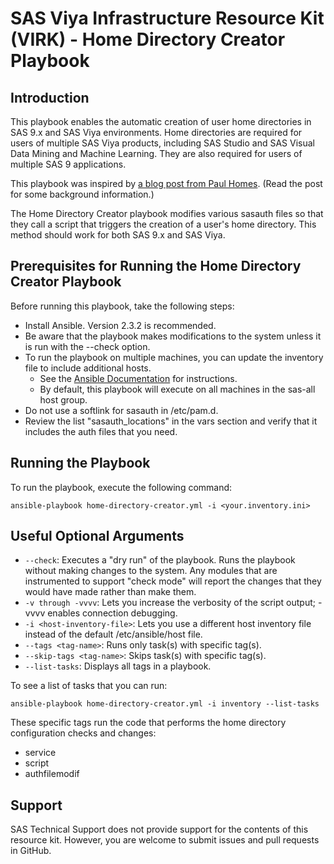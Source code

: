 # SAS Viya Infrastructure Resource Kit (VIRK) - Home Directory Creator Playbook

## Introduction
This playbook enables the automatic creation of user home directories in SAS 9.x and SAS Viya environments. Home directories are required for users of multiple SAS Viya products, including SAS Studio and SAS Visual Data Mining and Machine Learning. They are also required for users of multiple SAS 9 applications.

This playbook was inspired by [a blog post from Paul Homes](https://platformadmin.com/blogs/paul/2017/04/sas-user-linux-home-dir-auto-creation/). (Read the post for some background information.)

The Home Directory Creator playbook modifies various sasauth files so that they call a script that triggers the creation of a user's home directory. This method should work for both SAS 9.x and SAS Viya.

## Prerequisites for Running the Home Directory Creator Playbook
Before running this playbook, take the following steps:
* Install Ansible. Version 2.3.2 is recommended.
* Be aware that the playbook makes modifications to the system unless it is run with the --check option.
* To run the playbook on multiple machines, you can update the inventory file to include additional hosts.
  * See the [Ansible Documentation](http://docs.ansible.com/ansible/latest/intro_inventory.html) for instructions.
  * By default, this playbook will execute on all machines in the sas-all host group.
* Do not use a softlink for sasauth in /etc/pam.d.
* Review the list "sasauth_locations" in the vars section and verify that it includes the auth files that you need.

## Running the Playbook
To run the playbook, execute the following command:
```
ansible-playbook home-directory-creator.yml -i <your.inventory.ini>
```

## Useful Optional Arguments
* ```--check```: Executes a "dry run" of the playbook. Runs the playbook without making changes to the system. Any modules that are instrumented to support "check mode" will report the changes that they would have made rather than make them.
* ```-v through -vvvv```: Lets you increase the verbosity of the script output; -vvvv enables connection debugging.
* ```-i <host-inventory-file>```: Lets you use a different host inventory file instead of the default /etc/ansible/host file.
* ```--tags <tag-name>```: Runs only task(s) with specific tag(s).
* ```--skip-tags <tag-name>```: Skips task(s) with specific tag(s).
* ```--list-tasks```: Displays all tags in a playbook.

To see a list of tasks that you can run:
```
ansible-playbook home-directory-creator.yml -i inventory --list-tasks
```
These specific tags run the code that performs the home directory configuration checks and changes:
* service
* script
* authfilemodif

## Support
SAS Technical Support does not provide support for the contents of this resource kit. However, you are welcome to submit issues and pull requests in GitHub.
